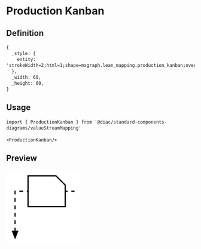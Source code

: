 # Production Kanban

## Definition

```
{
  _style: { 
    entity: 'strokeWidth=2;html=1;shape=mxgraph.lean_mapping.production_kanban;overflow=fill;',
  },
  _width: 60,
  _height: 60,
}
```

## Usage

```
import { ProductionKanban } from '@diac/standard-components-diagrams/valueStreamMapping'

<ProductionKanban/>
```

## Preview

<img src="./production-kanban.png" width="200"/>
